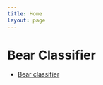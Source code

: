 ```yaml
---
title: Home
layout: page
---
```


# Bear Classifier

- [Bear classifier](https://thierryherrmann.github.io/classifier/app.html)
